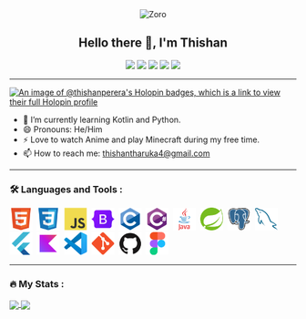 <div align=center>
  <!-- <img src="https://media.giphy.com/media/GraeGMXcHMKAw/giphy.gif" width="300" title="Zoro" alt="Zoro" /> -->
  <img src="https://media.giphy.com/media/tqL9YNtXnz877vwnSi/giphy.gif" height="200" title="Zoro" alt="Zoro" />
</div>

<h2 align=center> Hello there 👋, I'm Thishan </h2>

<div id="badges" align=center>
  
  [![](https://img.shields.io/badge/Facebook-0866ff?style=for-the-badge&logo=facebook&logoColor=white)](https://www.facebook.com/ThishanTharukaPerera)
  [![](https://img.shields.io/badge/X-black?style=for-the-badge&logo=x&logoColor=white)](https://twitter.com/thishan_99)
  [![](https://img.shields.io/badge/LinkedIn-0a68c6?style=for-the-badge&logo=linkedin&logoColor=white)](https://www.linkedin.com/in/thishan-tharuka-perera/)
  [![](https://img.shields.io/badge/Reddit-ff5414?style=for-the-badge&logo=reddit&logoColor=white)](https://www.reddit.com/user/Chabiya_99)
  [![](https://img.shields.io/badge/Instagram-fa00a0?style=for-the-badge&logo=instagram&logoColor=white)](https://www.instagram.com/thishan.99/)

</div>


---

[![An image of @thishanperera's Holopin badges, which is a link to view their full Holopin profile](https://holopin.me/thishanperera)](https://holopin.io/@thishanperera)

- 🌱 I’m currently learning Kotlin and Python.
- 😄 Pronouns: He/Him
- ⚡ Love to watch Anime and play Minecraft during my free time.
- 📫 How to reach me: thishantharuka4@gmail.com

---

### :hammer_and_wrench: Languages and Tools :

  <img src="https://github.com/devicons/devicon/blob/master/icons/html5/html5-original.svg" title="HTML" alt="HTML" width="40" height="40"/>&nbsp;
  <img src="https://github.com/devicons/devicon/blob/master/icons/css3/css3-original.svg" title="CSS" alt="CSS" width="40" height="40"/>&nbsp;
  <img src="https://github.com/devicons/devicon/blob/master/icons/javascript/javascript-original.svg" title="Javascript" alt="javascript" width="40" height="40"/>&nbsp;
  <img src="https://github.com/devicons/devicon/blob/master/icons/bootstrap/bootstrap-original.svg" title="Bootstrap" alt="Bootstrap" width="40" height="40"/>&nbsp;
  <img src="https://github.com/devicons/devicon/blob/master/icons/c/c-original.svg" title="C" alt="C" width="40" height="40"/>&nbsp;
  <img src="https://github.com/devicons/devicon/blob/master/icons/csharp/csharp-original.svg" title="C#" alt="C#" width="40" height="40"/>&nbsp;
  <img src="https://github.com/devicons/devicon/blob/master/icons/java/java-original-wordmark.svg" title="Java" alt="Java" width="40" height="40"/>&nbsp;
  <img src="https://github.com/devicons/devicon/blob/master/icons/spring/spring-original.svg" title="Springboot" alt="Springboot" width="40" height="40"/>&nbsp;
  <img src="https://github.com/devicons/devicon/blob/master/icons/postgresql/postgresql-original.svg" title="Postgresql" alt="Postgresql" width="40" height="40"/>&nbsp;
  <img src="https://github.com/devicons/devicon/blob/master/icons/mysql/mysql-original.svg" title="MySql" alt="MySql" width="40" height="40"/>&nbsp;
  <img src="https://github.com/devicons/devicon/blob/master/icons/flutter/flutter-original.svg" title="Flutter" alt="Flutter" width="40" height="40"/>&nbsp;
  <img src="https://github.com/devicons/devicon/blob/master/icons/kotlin/kotlin-original.svg" title="Kotlin" alt="Kotlin" width="40" height="40"/>&nbsp;
  <img src="https://github.com/devicons/devicon/blob/master/icons/vscode/vscode-original.svg" title="VSCode" alt="VSCode" width="40" height="40"/>&nbsp;
  <img src="https://github.com/devicons/devicon/blob/master/icons/git/git-original.svg" title="Git" alt="Git" width="40" height="40"/>&nbsp;
  <img src="https://github.com/devicons/devicon/blob/master/icons/github/github-original.svg" title="GitHub" alt="GitHub" width="40" height="40"/>&nbsp;
  <img src="https://github.com/devicons/devicon/blob/master/icons/figma/figma-original.svg" title="Figma" alt="Figma" width="40" height="40"/>&nbsp;
  
---

### :fire: My Stats :

<a href="https://github.com/anuraghazra/convoychat">
  <img height=200 align="center" src="https://github-readme-stats.vercel.app/api/top-langs/?username=ThishanTharuka&langs_count=8&layout=compact&theme=city_lights&hide_border=true" />
</a>
<a href="https://github.com/anuraghazra/github-readme-stats">
  <img height=200 align="center" src="http://github-readme-streak-stats.herokuapp.com?user=ThishanTharuka&theme=city_lights" />
</a>




<!--
- 🔭 I’m currently working on ...
- 🌱 I’m currently learning ...
- 👯 I’m looking to collaborate on ...
- 🤔 I’m looking for help with ...
- 💬 Ask me about ...
- 📫 How to reach me: ...
- 😄 Pronouns: ...
- ⚡ Fun fact: ...
-->
